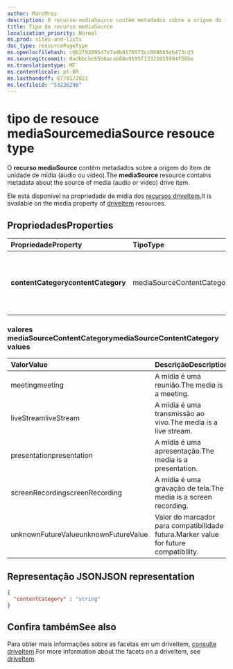 ```yaml
---
author: MarcMroz
description: O recurso mediaSource contém metadados sobre a origem do item de unidade de mídia (áudio ou vídeo).
title: Tipo de recurso mediaSource
localization_priority: Normal
ms.prod: sites-and-lists
doc_type: resourcePageType
ms.openlocfilehash: c0b2f93095d7e7a4b9176073cc8688b5eb473cd3
ms.sourcegitcommit: 0adbbcbc65b6acab80e9195f13321055994f56be
ms.translationtype: MT
ms.contentlocale: pt-BR
ms.lasthandoff: 07/01/2021
ms.locfileid: "53236296"
---
```

# <a name="mediasource-resouce-type"></a><span data-ttu-id="baa68-103">tipo de resouce mediaSource</span><span class="sxs-lookup"><span data-stu-id="baa68-103">mediaSource resouce type</span></span>

<span data-ttu-id="baa68-104">O **recurso mediaSource** contém metadados sobre a origem do item de unidade de mídia (áudio ou vídeo).</span><span class="sxs-lookup"><span data-stu-id="baa68-104">The **mediaSource** resource contains metadata about the source of media (audio or video) drive item.</span></span>

<span data-ttu-id="baa68-105">Ele está disponível na propriedade de mídia dos [recursos driveItem.][item-resource]</span><span class="sxs-lookup"><span data-stu-id="baa68-105">It is available on the media property of [driveItem][item-resource] resources.</span></span>

## <a name="properties"></a><span data-ttu-id="baa68-106">Propriedades</span><span class="sxs-lookup"><span data-stu-id="baa68-106">Properties</span></span>

| <span data-ttu-id="baa68-107">Propriedade</span><span class="sxs-lookup"><span data-stu-id="baa68-107">Property</span></span>                 | <span data-ttu-id="baa68-108">Tipo</span><span class="sxs-lookup"><span data-stu-id="baa68-108">Type</span></span>                       | <span data-ttu-id="baa68-109">Descrição</span><span class="sxs-lookup"><span data-stu-id="baa68-109">Description</span></span>                                                                                      |
| :----------------------- | :------------------------  | :----------------------------------------------------------------------------------------------- |
| <span data-ttu-id="baa68-110">**contentCategory**</span><span class="sxs-lookup"><span data-stu-id="baa68-110">**contentCategory**</span></span>      | <span data-ttu-id="baa68-111">mediaSourceContentCategory</span><span class="sxs-lookup"><span data-stu-id="baa68-111">mediaSourceContentCategory</span></span> | <span data-ttu-id="baa68-112">Valor de enumeração que indica a categoria de conteúdo de mídia.</span><span class="sxs-lookup"><span data-stu-id="baa68-112">Enumeration value that indicates the media content category.</span></span>                                     |

### <a name="mediasourcecontentcategory-values"></a><span data-ttu-id="baa68-113">valores mediaSourceContentCategory</span><span class="sxs-lookup"><span data-stu-id="baa68-113">mediaSourceContentCategory values</span></span>

| <span data-ttu-id="baa68-114">Valor</span><span class="sxs-lookup"><span data-stu-id="baa68-114">Value</span></span>               | <span data-ttu-id="baa68-115">Descrição</span><span class="sxs-lookup"><span data-stu-id="baa68-115">Description</span></span>                                         |
|:------------------- |:----------------------------------------------------|
| <span data-ttu-id="baa68-116">meeting</span><span class="sxs-lookup"><span data-stu-id="baa68-116">meeting</span></span>             | <span data-ttu-id="baa68-117">A mídia é uma reunião.</span><span class="sxs-lookup"><span data-stu-id="baa68-117">The media is a meeting.</span></span>                             |
| <span data-ttu-id="baa68-118">liveStream</span><span class="sxs-lookup"><span data-stu-id="baa68-118">liveStream</span></span>          | <span data-ttu-id="baa68-119">A mídia é uma transmissão ao vivo.</span><span class="sxs-lookup"><span data-stu-id="baa68-119">The media is a live stream.</span></span>                         |
| <span data-ttu-id="baa68-120">presentation</span><span class="sxs-lookup"><span data-stu-id="baa68-120">presentation</span></span>        | <span data-ttu-id="baa68-121">A mídia é uma apresentação.</span><span class="sxs-lookup"><span data-stu-id="baa68-121">The media is a presentation.</span></span>                        |
| <span data-ttu-id="baa68-122">screenRecording</span><span class="sxs-lookup"><span data-stu-id="baa68-122">screenRecording</span></span>     | <span data-ttu-id="baa68-123">A mídia é uma gravação de tela.</span><span class="sxs-lookup"><span data-stu-id="baa68-123">The media is a screen recording.</span></span>                    |
| <span data-ttu-id="baa68-124">unknownFutureValue</span><span class="sxs-lookup"><span data-stu-id="baa68-124">unknownFutureValue</span></span>  | <span data-ttu-id="baa68-125">Valor do marcador para compatibilidade futura.</span><span class="sxs-lookup"><span data-stu-id="baa68-125">Marker value for future compatibility.</span></span>              |

## <a name="json-representation"></a><span data-ttu-id="baa68-126">Representação JSON</span><span class="sxs-lookup"><span data-stu-id="baa68-126">JSON representation</span></span>

<!-- {
  "blockType": "resource",
  "optionalProperties": [
    "contentCategory"
  ],
  "@odata.type": "microsoft.graph.mediaSource"
}-->

```json
{
  "contentCategory" : "string"
}
```

## <a name="see-also"></a><span data-ttu-id="baa68-127">Confira também</span><span class="sxs-lookup"><span data-stu-id="baa68-127">See also</span></span>

<span data-ttu-id="baa68-128">Para obter mais informações sobre as facetas em um driveItem, [consulte driveItem](driveitem.md).</span><span class="sxs-lookup"><span data-stu-id="baa68-128">For more information about the facets on a driveItem, see [driveItem](driveitem.md).</span></span>

[item-resource]: ../resources/driveitem.md

<!-- {
  "type": "#page.annotation",
  "description": "The mediaSource facet provides information about drive item source.",
  "keywords": "mediaSource,client,media info,onedrive",
  "section": "documentation",
  "tocPath&quot;: &quot;Facets/MediaSource"
} -->

